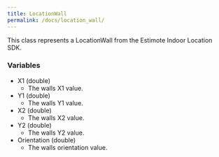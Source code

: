 ```yaml
---
title: LocationWall
permalink: /docs/location_wall/
---
```


This class represents a LocationWall from the Estimote Indoor Location SDK.

### Variables
* X1 (double)
  * The walls X1 value.
* Y1 (double)
  * The walls Y1 value.
* X2 (double)
  * The walls X2 value.
* Y2 (double)
  * The walls Y2 value.
* Orientation (double)
  * The walls orientation value.
